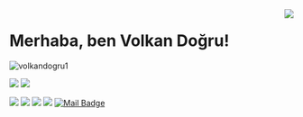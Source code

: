 <img align='right' src="https://github-readme-stats.vercel.app/api?username=volkandogru1&show_icons=true">

# Merhaba, ben Volkan Doğru! 
<p align="left"> <img src="https://komarev.com/ghpvc/?username=volkandogru1" alt="volkandogru1" /> </p>

[![](https://img.shields.io/twitter/follow/1volkandogru?style=social)](https://www.twitter.com/1volkandogru)
[![](https://img.shields.io/github/followers/volkandogru1?style=social)](https://www.github.com/volkandogru1)



[![](https://img.shields.io/badge/twitter-%231DA1F2.svg?&style=for-the-badge&logo=twitter&logoColor=white)](https://www.twitter.com/1volkandogru)
[![](https://img.shields.io/badge/linkedin-%230077B5.svg?&style=for-the-badge&logo=linkedin&logoColor=white)](https://www.linkedin.com/in/volkandogru1/)
[![](https://img.shields.io/badge/medium-%2312100E.svg?&style=for-the-badge&logo=medium&logoColor=white)](https://medium.com/@vvvolkan25)
[![](https://img.shields.io/badge/instagram-%23E4405F.svg?&style=for-the-badge&logo=instagram&logoColor=white)](https://instagram.com/1volkandogru)
[![Mail Badge](https://img.shields.io/badge/volkandogru11@gmail.com-c14438?style=for-the-badge&logo=Gmail&logoColor=white&link=mailto:volkandogru11@gmail.com)](mailto:volkandogru11@gmail.com)


